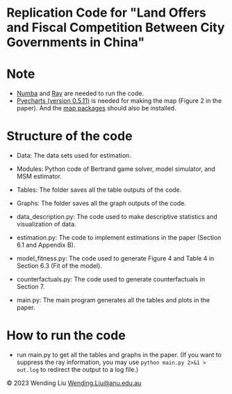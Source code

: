 # Replication Code for "Land Offers and Fiscal Competition Between City Governments in China"

# Note
- [Numba](https://numba.pydata.org/) and 
[Ray](https://www.ray.io/) are needed to run the code.
- [Pyecharts (version 0.5.11)](https://05x-docs.pyecharts.org/#/) is needed for making the map (Figure 2 in the paper).
And the [map packages](https://05x-docs.pyecharts.org/#/zh-cn/customize_map) should also be installed.

# Structure of the code
- Data: The data sets used for estimation.

- Modules: Python code of Bertrand game solver, model simulator, and MSM estimator.

- Tables: The folder saves all the table outputs of the code.

- Graphs: The folder saves all the graph outputs of the code.

- data_description.py: The code used to make descriptive statistics and visualization of data.

- estimation.py: The code to implement estimations in the paper (Section 6.1 and Appendix B).

- model_fitness.py: The code used to generate Figure 4 and Table 4 in Section 6.3 (Fit of the model).

- counterfactuals.py: The code used to generate counterfactuals in Section 7.

- main.py: The main program generates all the tables and plots
in the paper.


# How to run the code
- run main.py to get all the tables and graphs in the paper.
(If you want to suppress the ray information, you may use ``python main.py 2>&1 > out.log`` to redirect the output to a log file.)

&copy; 2023 Wending Liu <Wending.Liu@anu.edu.au>
